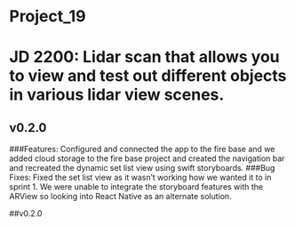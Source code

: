 # Project_19
# JD 2200: Lidar scan that allows you to view and test out different objects in various lidar view scenes.
## v0.2.0
###Features: Configured and connected the app to the fire base and we added cloud storage to the fire base project and created the navigation bar and recreated the dynamic set list view using swift storyboards.
###Bug Fixes: Fixed the set list view as it wasn’t working how we wanted it to in sprint 1. We were unable to integrate the storyboard features with the ARView so looking into React Native as an alternate solution.

##v0.2.0
